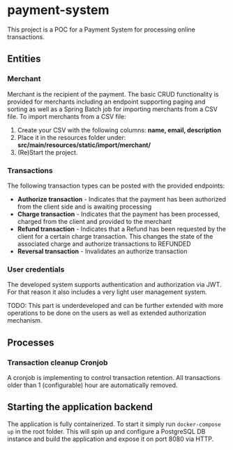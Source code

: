 # payment-system
This project is a POC for a Payment System for processing online transactions.

## Entities

### Merchant
Merchant is the recipient of the payment. The basic CRUD functionality is provided for merchants including an endpoint 
supporting paging and sorting as well as a Spring Batch job for importing merchants from a CSV file. 
To import merchants from a CSV file:
1. Create your CSV with the following columns: **name, email, description**
2. Place it in the resources folder under: **src/main/resources/static/import/merchant/**
3. (Re)Start the project.

### Transactions

The following transaction types can be posted with the provided endpoints:
 * **Authorize transaction** - Indicates that the payment has been authorized from the client side and is awaiting processing
 * **Charge transaction** - Indicates that the payment has been processed, charged from the client and provided to the merchant
 * **Refund transaction** - Indicates that a Refund has been requested by the client for a certain charge transaction. 
   This changes the state of the associated charge and authorize transactions to REFUNDED
 * **Reversal transaction** - Invalidates an authorize transaction 

### User credentials
The developed system supports authentication and authorization via JWT. For that reason it also includes a very light 
user management system. 

TODO: This part is underdeveloped and can be further extended with more operations to be done on the users as well as extended authorization mechanism.

## Processes

### Transaction cleanup Cronjob
A cronjob is implementing to control transaction retention. All transactions older than 1 (configurable) hour are automatically removed.

## Starting the application backend

The application is fully containerized. To start it simply run `docker-compose up` in the root folder.
This will spin up and configure a PostgreSQL DB instance and build the application and expose it on port 8080 via HTTP.